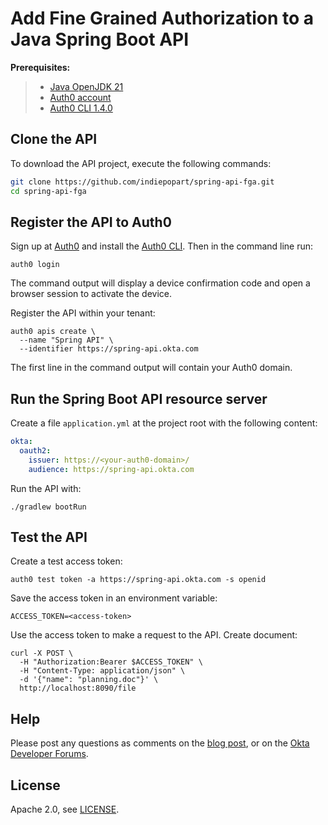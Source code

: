 # Add Fine Grained Authorization to a Java Spring Boot API


**Prerequisites:**

> - [Java OpenJDK 21](https://jdk.java.net/java-se-ri/21)
> - [Auth0 account](https://auth0.com/signup)
> - [Auth0 CLI 1.4.0](https://github.com/auth0/auth0-cli#installation)

## Clone the API

To download the API project, execute the following commands:

```bash
git clone https://github.com/indiepopart/spring-api-fga.git
cd spring-api-fga
```

## Register the API to Auth0

Sign up at [Auth0](https://auth0.com/signup) and install the [Auth0 CLI](https://github.com/auth0/auth0-cli). Then in the command line run:

```shell
auth0 login
```

The command output will display a device confirmation code and open a browser session to activate the device.

Register the API within your tenant:

```shell
auth0 apis create \
  --name "Spring API" \
  --identifier https://spring-api.okta.com
```

The first line in the command output will contain your Auth0 domain.

## Run the Spring Boot API resource server

Create a file `application.yml` at the project root with the following content:

```yaml
okta:
  oauth2:
    issuer: https://<your-auth0-domain>/
    audience: https://spring-api.okta.com
```

Run the API with:

```shell
./gradlew bootRun
```

## Test the API

Create a test access token:

```shell
auth0 test token -a https://spring-api.okta.com -s openid
```

Save the access token in an environment variable:

```shell
ACCESS_TOKEN=<access-token>
```

Use the access token to make a request to the API. Create document:

```shell
curl -X POST \
  -H "Authorization:Bearer $ACCESS_TOKEN" \
  -H "Content-Type: application/json" \
  -d '{"name": "planning.doc"}' \
  http://localhost:8090/file
```

## Help

Please post any questions as comments on the [blog post](), or on the [Okta Developer Forums](https://devforum.okta.com/).

## License

Apache 2.0, see [LICENSE](LICENSE).